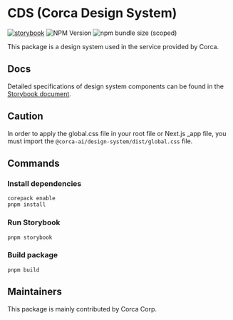 # CDS (Corca Design System)

[![storybook](https://shields.io/badge/storybook-white?logo=storybook&style=flat)](https://cds-corca.vercel.app)
![NPM Version](https://img.shields.io/npm/v/@corca-ai/design-system)
![npm bundle size (scoped)](https://img.shields.io/bundlephobia/minzip/%40corca-ai/design-system)

This package is a design system used in the service provided by Corca.

## Docs

Detailed specifications of design system components can be found in the [Storybook document](https://cds-corca.vercel.app/).

## Caution

In order to apply the global.css file in your root file or Next.js \_app file, you must import the `@corca-ai/design-system/dist/global.css` file.

## Commands

### Install dependencies

```
corepack enable
pnpm install
```

### Run Storybook

```
pnpm storybook
```

### Build package

```
pnpm build
```

## Maintainers

This package is mainly contributed by Corca Corp.
